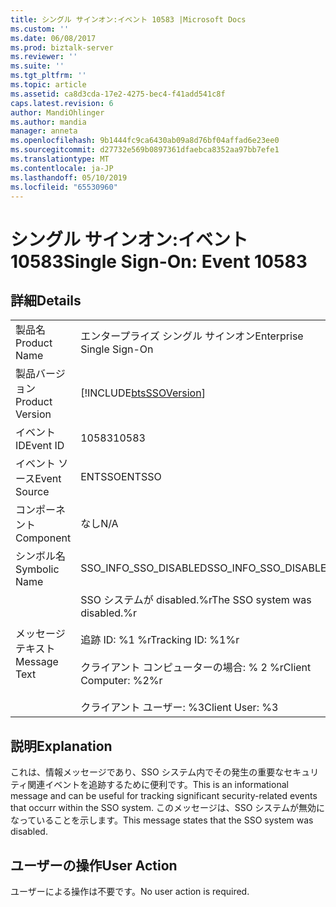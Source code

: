 ```yaml
---
title: シングル サインオン:イベント 10583 |Microsoft Docs
ms.custom: ''
ms.date: 06/08/2017
ms.prod: biztalk-server
ms.reviewer: ''
ms.suite: ''
ms.tgt_pltfrm: ''
ms.topic: article
ms.assetid: ca8d3cda-17e2-4275-bec4-f41add541c8f
caps.latest.revision: 6
author: MandiOhlinger
ms.author: mandia
manager: anneta
ms.openlocfilehash: 9b1444fc9ca6430ab09a8d76bf04affad6e23ee0
ms.sourcegitcommit: d27732e569b0897361dfaebca8352aa97bb7efe1
ms.translationtype: MT
ms.contentlocale: ja-JP
ms.lasthandoff: 05/10/2019
ms.locfileid: "65530960"
---
```

# <a name="single-sign-on-event-10583"></a><span data-ttu-id="d1dbe-102">シングル サインオン:イベント 10583</span><span class="sxs-lookup"><span data-stu-id="d1dbe-102">Single Sign-On: Event 10583</span></span>
## <a name="details"></a><span data-ttu-id="d1dbe-103">詳細</span><span class="sxs-lookup"><span data-stu-id="d1dbe-103">Details</span></span>  
  
|                 |                                                                                                                            |
|-----------------|----------------------------------------------------------------------------------------------------------------------------|
|  <span data-ttu-id="d1dbe-104">製品名</span><span class="sxs-lookup"><span data-stu-id="d1dbe-104">Product Name</span></span>   |                                                 <span data-ttu-id="d1dbe-105">エンタープライズ シングル サインオン</span><span class="sxs-lookup"><span data-stu-id="d1dbe-105">Enterprise Single Sign-On</span></span>                                                  |
| <span data-ttu-id="d1dbe-106">製品バージョン</span><span class="sxs-lookup"><span data-stu-id="d1dbe-106">Product Version</span></span> |                                 [!INCLUDE[btsSSOVersion](../includes/btsssoversion-md.md)]                                 |
|    <span data-ttu-id="d1dbe-107">イベント ID</span><span class="sxs-lookup"><span data-stu-id="d1dbe-107">Event ID</span></span>     |                                                           <span data-ttu-id="d1dbe-108">10583</span><span class="sxs-lookup"><span data-stu-id="d1dbe-108">10583</span></span>                                                            |
|  <span data-ttu-id="d1dbe-109">イベント ソース</span><span class="sxs-lookup"><span data-stu-id="d1dbe-109">Event Source</span></span>   |                                                           <span data-ttu-id="d1dbe-110">ENTSSO</span><span class="sxs-lookup"><span data-stu-id="d1dbe-110">ENTSSO</span></span>                                                           |
|    <span data-ttu-id="d1dbe-111">コンポーネント</span><span class="sxs-lookup"><span data-stu-id="d1dbe-111">Component</span></span>    |                                                            <span data-ttu-id="d1dbe-112">なし</span><span class="sxs-lookup"><span data-stu-id="d1dbe-112">N/A</span></span>                                                             |
|  <span data-ttu-id="d1dbe-113">シンボル名</span><span class="sxs-lookup"><span data-stu-id="d1dbe-113">Symbolic Name</span></span>  |                                                   <span data-ttu-id="d1dbe-114">SSO_INFO_SSO_DISABLED</span><span class="sxs-lookup"><span data-stu-id="d1dbe-114">SSO_INFO_SSO_DISABLED</span></span>                                                    |
|  <span data-ttu-id="d1dbe-115">メッセージ テキスト</span><span class="sxs-lookup"><span data-stu-id="d1dbe-115">Message Text</span></span>   | <span data-ttu-id="d1dbe-116">SSO システムが disabled.%r</span><span class="sxs-lookup"><span data-stu-id="d1dbe-116">The SSO system was disabled.%r</span></span><br /><br /> <span data-ttu-id="d1dbe-117">追跡 ID: %1 %r</span><span class="sxs-lookup"><span data-stu-id="d1dbe-117">Tracking ID: %1%r</span></span><br /><br /> <span data-ttu-id="d1dbe-118">クライアント コンピューターの場合: % 2 %r</span><span class="sxs-lookup"><span data-stu-id="d1dbe-118">Client Computer: %2%r</span></span><br /><br /> <span data-ttu-id="d1dbe-119">クライアント ユーザー: %3</span><span class="sxs-lookup"><span data-stu-id="d1dbe-119">Client User: %3</span></span> |
  
## <a name="explanation"></a><span data-ttu-id="d1dbe-120">説明</span><span class="sxs-lookup"><span data-stu-id="d1dbe-120">Explanation</span></span>  
 <span data-ttu-id="d1dbe-121">これは、情報メッセージであり、SSO システム内でその発生の重要なセキュリティ関連イベントを追跡するために便利です。</span><span class="sxs-lookup"><span data-stu-id="d1dbe-121">This is an informational message and can be useful for tracking significant security-related events that occurr within the SSO system.</span></span> <span data-ttu-id="d1dbe-122">このメッセージは、SSO システムが無効になっていることを示します。</span><span class="sxs-lookup"><span data-stu-id="d1dbe-122">This message states that the SSO system was disabled.</span></span>  
  
## <a name="user-action"></a><span data-ttu-id="d1dbe-123">ユーザーの操作</span><span class="sxs-lookup"><span data-stu-id="d1dbe-123">User Action</span></span>  
 <span data-ttu-id="d1dbe-124">ユーザーによる操作は不要です。</span><span class="sxs-lookup"><span data-stu-id="d1dbe-124">No user action is required.</span></span>